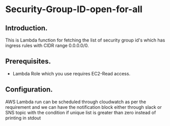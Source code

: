 # Security-Group-ID-open-for-all

## Introduction.

This is Lambda function for fetching the list of security group id's which has ingress rules with CIDR range 0.0.0.0/0.

## Prerequisites.

* Lambda Role which you use requires EC2-Read access.


## Configuration.

AWS Lambda run can be scheduled through cloudwatch as per the requirement and we can have the notification block either through slack or SNS topic with the condition if unique list is greater than zero instead of printing in stdout
